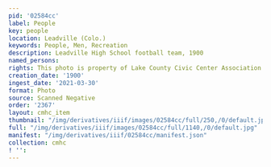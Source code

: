 ```yaml
---
pid: '02584cc'
label: People
key: people
location: Leadville (Colo.)
keywords: People, Men, Recreation
description: Leadville High School football team, 1900
named_persons: 
rights: This photo is property of Lake County Civic Center Association.
creation_date: '1900'
ingest_date: '2021-03-30'
format: Photo
source: Scanned Negative
order: '2367'
layout: cmhc_item
thumbnail: "/img/derivatives/iiif/images/02584cc/full/250,/0/default.jpg"
full: "/img/derivatives/iiif/images/02584cc/full/1140,/0/default.jpg"
manifest: "/img/derivatives/iiif/02584cc/manifest.json"
collection: cmhc
! '': 
---
```

